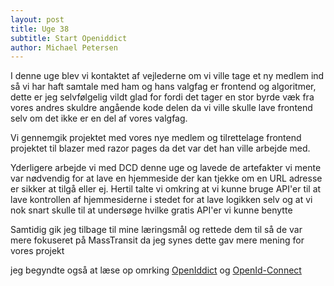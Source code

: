 ```yaml
---
layout: post
title: Uge 38
subtitle: Start Openiddict
author: Michael Petersen
---
```


I denne uge blev vi kontaktet af vejlederne om vi ville tage et ny medlem ind så vi har haft samtale med ham og hans valgfag
er frontend og algoritmer, dette er jeg selvfølgelig vildt glad for fordi det tager en stor byrde væk fra vores andres skuldre
angående kode delen da vi ville skulle lave frontend selv om det ikke er en del af vores valgfag.

Vi gennemgik projektet med vores nye medlem og tilrettelage frontend projektet til blazer med razor pages da det
var det han ville arbejde med.

Yderligere arbejde vi med DCD denne uge og lavede de artefakter vi mente var nødvendig for at lave
en hjemmeside der kan tjekke om en URL adresse er sikker at tilgå eller ej. Hertil talte vi omkring at vi kunne bruge API'er
til at lave kontrollen af hjemmesiderne i stedet for at lave logikken selv og at vi nok snart skulle til at undersøge hvilke gratis API'er 
vi kunne benytte

Samtidig gik jeg tilbage til mine læringsmål og rettede dem til så de var mere fokuseret på MassTransit da jeg synes
dette gav mere mening for vores projekt

jeg begyndte også at læse op omrking [OpenIddict](https://documentation.openiddict.com/) og [OpenId-Connect](https://openid.net/developers/how-connect-works/) 

